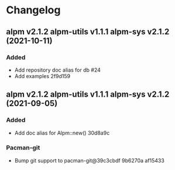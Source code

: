 # Changelog

## alpm v2.1.2 alpm-utils v1.1.1 alpm-sys v2.1.2 (2021-10-11)

### Added

- Add repository doc alias for db #24
- Add examples 2f9d159

## alpm v2.1.2 alpm-utils v1.1.1 alpm-sys v2.1.2 (2021-09-05)

### Added

- Add doc alias for Alpm::new() 30d8a9c

### Pacman-git

- Bump git support to pacman-git@39c3cbdf 9b6270a af15433

